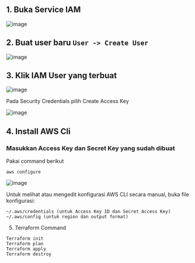 

## 1. Buka Service IAM 
![image](https://github.com/user-attachments/assets/4b0ba77f-c3d5-4ce1-b151-2e1e4875dbc1)

## 2. Buat user baru `User -> Create User`

![image](https://github.com/user-attachments/assets/2c131f1e-bbef-401d-8b2d-bee6c707fc58)

## 3. Klik IAM User yang terbuat 
![image](https://github.com/user-attachments/assets/43bd0fd7-ff11-4341-9f86-07bfe1229834)

Pada Security Credentials pilih Create Access Key

![image](https://github.com/user-attachments/assets/2b192d8d-439e-4e76-8b2f-d662d51d17be)

## 4. Install AWS Cli 

### Masukkan Access Key dan Secret Key yang sudah dibuat

Pakai command berikut

```
aws configure
```
![image](https://github.com/user-attachments/assets/ddf75f4f-632d-4567-a6c1-f0fac591aaee)

Untuk melihat atau mengedit konfigurasi AWS CLI secara manual, buka file konfigurasi:

```
~/.aws/credentials (untuk Access Key ID dan Secret Access Key)
~/.aws/config (untuk region dan output format)
```

5. Terraform Command

```
Terraform init
Terraform plan
Terraform apply
Terraform destroy
```
